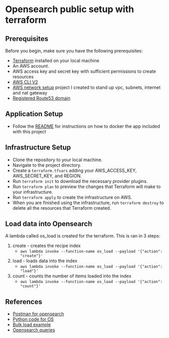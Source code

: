 # Opensearch public setup with terraform

## Prerequisites
Before you begin, make sure you have the following prerequisites:

* [Terraform](https://developer.hashicorp.com/terraform/tutorials/aws-get-started/install-cli) installed on your local machine
* An AWS account.
* AWS access key and secret key with sufficient permissions to create resources
* [AWS CLI V2](https://docs.aws.amazon.com/cli/latest/userguide/getting-started-install.html)
* [AWS network setup](https://github.com/chris-piwinsky/aws_networking) project I created to stand up vpc, subnets, internet and nat gateway
* [Registered Route53 domain](https://docs.aws.amazon.com/Route53/latest/DeveloperGuide/domain-register.html)

## Application Setup

* Follow the [README](./src/README.MD) for instructions on how to docker the app included with this project

## Infrastructure Setup

* Clone the repository to your local machine.
* Navigate to the project directory.
* Create a `terraform.tfvars` adding your AWS_ACCESS_KEY, AWS_SECRET_KEY, and REGION.
* Run `terraform init` to download the necessary provider plugins.
* Run `terraform plan` to preview the changes that Terraform will make to your infrastructure.
* Run `terraform apply` to create the infrastructure on AWS.
* When you are finished using the infrastructure, run `terraform destroy` to delete all the resources that Terraform created.


## Load data into Opensearch

A lambda called os_load is created for the terraform.  This is ran in 3 steps:
1. create - creates the recipe index
    * `aws lambda invoke --function-name os_load --payload '{"action": "create"}'`
2. load - loads data into the index
    * `aws lambda invoke --function-name os_load --payload '{"action": "load"}'`
3. count - counts the number of items loaded into the index
    * `aws lambda invoke --function-name os_load --payload '{"action": "count"}'`

## References

* [Postman for opensearch](https://christinavhastenrath.medium.com/how-to-test-aws-opensearch-serverless-auth-in-postman-1a288b628ac5)
* [Python code for OS](https://dylancastillo.co/opensearch-python/#connect-to-your-cluster)
* [Bulk load example](https://www.swarmee.net/blog/2019-04-02-Loading-Data-Into-ElasticSearch-With-Python/)
* [Opensearch queries](https://medium.com/@aiven-io/write-search-queries-with-python-and-opensearch-to-find-delicious-recipes-2514679b450c)

